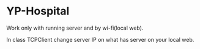 # YP-Hospital

Work only with running server and by wi-fi(local web).

In class TCPClient change server IP on what has server on your local web.
